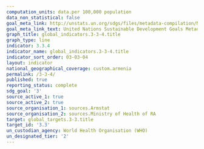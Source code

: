 ```yaml
---
computation_units: data.per 100,000 population
data_non_statistical: false
goal_meta_link: http://unstats.un.org/sdgs/files/metadata-compilation/Metadata-Goal-3.pdf
goal_meta_link_text: United Nations Sustainable Development Goals Metadata (pdf 865kB)
graph_title: global_indicators.3-3-4.title
graph_type: line
indicator: 3.3.4
indicator_name: global_indicators.3-3-4.title
indicator_sort_order: 03-03-04
layout: indicator
national_geographical_coverage: custom.armenia
permalink: /3-3-4/
published: true
reporting_status: complete
sdg_goal: '3'
source_active_1: true
source_active_2: true
source_organisation_1: sources.Armstat
source_organisation_2: sources.Ministry of Health of RA
target: global_targets.3-3.title
target_id: '3.3'
un_custodian_agency: World Health Organisation (WHO)
un_designated_tier: '2'
---
```

